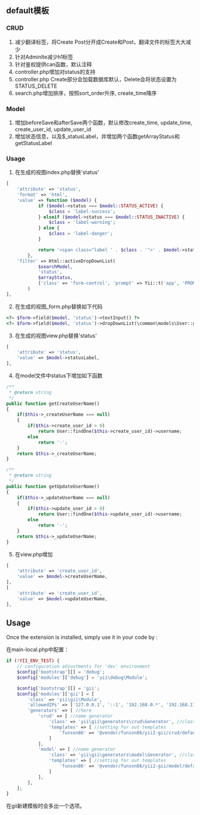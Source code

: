 

## default模板

### CRUD

1. 减少翻译标签，将Create Post分开成Create和Post，翻译文件的标签大大减少
2. 针对Adminlte减少h1标签
3. 针对鉴权提供can函数，默认注释
4. controller.php增加对status的支持
5. controller.php Create部分会加载数据库默认，Delete会将状态设置为STATUS_DELETE
6. search.php增加排序，按照sort_order升序, create_time降序

### Model

1. 增加beforeSave和afterSave两个函数，默认修改create_time, update_time, create_user_id, update_user_id
2. 增加状态信息，以及$_statusLabel，并增加两个函数getArrayStatus和getStatusLabel

### Usage
1. 在生成的视图index.php替换'status'

```php
[
    'attribute' => 'status',
    'format' => 'html',
    'value' => function ($model) {
            if ($model->status === $model::STATUS_ACTIVE) {
                $class = 'label-success';
            } elseif ($model->status === $model::STATUS_INACTIVE) {
                $class = 'label-warning';
            } else {
                $class = 'label-danger';
            }

            return '<span class="label ' . $class . '">' . $model->statusLabel . '</span>';
        },
    'filter' => Html::activeDropDownList(
            $searchModel,
            'status',
            $arrayStatus,
            ['class' => 'form-control', 'prompt' => Yii::t('app', 'PROMPT_STATUS')]
        )
],
```

2. 在生成的视图_form.php替换如下代码

```php
<?= $form->field($model, 'status')->textInput() ?>
<?= $form->field($model, 'status')->dropDownList(\common\models\User::getArrayStatus()) ?>
```

3. 在生成的视图view.php替换'status'
```php
[
    'attribute' => 'status',
    'value' => $model->statusLabel,
],
```

4. 在model文件中status下增加如下函数
```php
/**
 * @return string
 */
public function getCreateUserName()
{
    if($this->_createUserName === null)
    {
        if($this->create_user_id > 0)
            return User::findOne($this->create_user_id)->username;
        else
            return '-';
    }
    return $this->_createUserName;
}

/**
 * @return string
 */
public function getUpdateUserName()
{
    if($this->_updateUserName === null)
    {
        if($this->update_user_id > 0)
            return User::findOne($this->update_user_id)->username;
        else
            return '-';
    }
    return $this->_updateUserName;
}
```

5. 在view.php增加
```php
[
    'attribute' => 'create_user_id',
    'value' => $model->createUserName,
],
[
    'attribute' => 'create_user_id',
    'value' => $model->updateUserName,
],
```


Usage
-----

Once the extension is installed, simply use it in your code by  :

在main-local.php中配置：

```php
if (!YII_ENV_TEST) {
    // configuration adjustments for 'dev' environment
    $config['bootstrap'][] = 'debug';
    $config['modules']['debug'] = 'yii\debug\Module';

    $config['bootstrap'][] = 'gii';
    $config['modules']['gii'] = [
        'class' => 'yii\gii\Module',
        'allowedIPs' => ['127.0.0.1', '::1', '192.168.0.*', '192.168.178.20'],
        'generators' => [ //here
            'crud' => [ //name generator
                'class' => 'yii\gii\generators\crud\Generator', //class generator
                'templates' => [ //setting for out templates
                    'funson86' => '@vendor/funson86/yii2-gii/crud/default', //name template => path to template
                ]
            ],
            'model' => [ //name generator
                'class' => 'yii\gii\generators\model\Generator', //class generator
                'templates' => [ //setting for out templates
                    'funson86' => '@vendor/funson86/yii2-gii/model/default', //name template => path to template
                ]
            ],
        ],
    ];
}
```

在gii新建模板时会多出一个选项。
